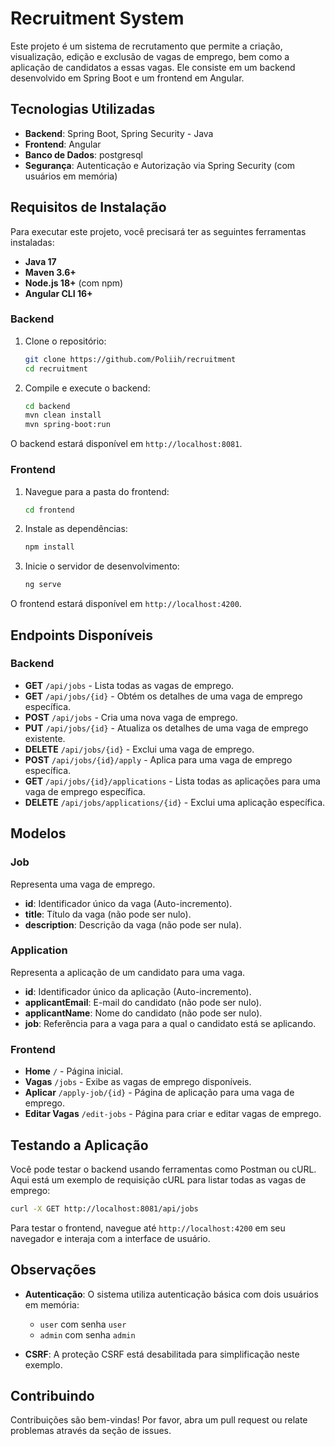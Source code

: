 

# Recruitment System

Este projeto é um sistema de recrutamento que permite a criação, visualização, edição e exclusão de vagas de emprego, bem como a aplicação de candidatos a essas vagas. Ele consiste em um backend desenvolvido em Spring Boot e um frontend em Angular.

## Tecnologias Utilizadas

- **Backend**: Spring Boot, Spring Security - Java
- **Frontend**: Angular
- **Banco de Dados**: postgresql
- **Segurança**: Autenticação e Autorização via Spring Security (com usuários em memória)

## Requisitos de Instalação

Para executar este projeto, você precisará ter as seguintes ferramentas instaladas:

- **Java 17**
- **Maven 3.6+**
- **Node.js 18+** (com npm)
- **Angular CLI 16+**

### Backend

1. Clone o repositório:
   ```bash
   git clone https://github.com/Poliih/recruitment
   cd recruitment
   ```

2. Compile e execute o backend:
   ```bash
   cd backend
   mvn clean install
   mvn spring-boot:run
   ```

O backend estará disponível em `http://localhost:8081`.

### Frontend

1. Navegue para a pasta do frontend:
   ```bash
   cd frontend
   ```

2. Instale as dependências:
   ```bash
   npm install
   ```

3. Inicie o servidor de desenvolvimento:
   ```bash
   ng serve
   ```

O frontend estará disponível em `http://localhost:4200`.

## Endpoints Disponíveis

### Backend

- **GET** `/api/jobs` - Lista todas as vagas de emprego.
- **GET** `/api/jobs/{id}` - Obtém os detalhes de uma vaga de emprego específica.
- **POST** `/api/jobs` - Cria uma nova vaga de emprego.
- **PUT** `/api/jobs/{id}` - Atualiza os detalhes de uma vaga de emprego existente.
- **DELETE** `/api/jobs/{id}` - Exclui uma vaga de emprego.
- **POST** `/api/jobs/{id}/apply` - Aplica para uma vaga de emprego específica.
- **GET** `/api/jobs/{id}/applications` - Lista todas as aplicações para uma vaga de emprego específica.
- **DELETE** `/api/jobs/applications/{id}` - Exclui uma aplicação específica.

## Modelos

### Job
Representa uma vaga de emprego.

- **id**: Identificador único da vaga (Auto-incremento).
- **title**: Título da vaga (não pode ser nulo).
- **description**: Descrição da vaga (não pode ser nula).

### Application
Representa a aplicação de um candidato para uma vaga.

- **id**: Identificador único da aplicação (Auto-incremento).
- **applicantEmail**: E-mail do candidato (não pode ser nulo).
- **applicantName**: Nome do candidato (não pode ser nulo).
- **job**: Referência para a vaga para a qual o candidato está se aplicando.

### Frontend

- **Home** `/` - Página inicial.
- **Vagas** `/jobs` - Exibe as vagas de emprego disponíveis.
- **Aplicar** `/apply-job/{id}` - Página de aplicação para uma vaga de emprego.
- **Editar Vagas** `/edit-jobs` - Página para criar e editar vagas de emprego.

## Testando a Aplicação

Você pode testar o backend usando ferramentas como Postman ou cURL. Aqui está um exemplo de requisição cURL para listar todas as vagas de emprego:

```bash
curl -X GET http://localhost:8081/api/jobs
```

Para testar o frontend, navegue até `http://localhost:4200` em seu navegador e interaja com a interface de usuário.

## Observações

- **Autenticação**: O sistema utiliza autenticação básica com dois usuários em memória:
  - `user` com senha `user`
  - `admin` com senha `admin`

- **CSRF**: A proteção CSRF está desabilitada para simplificação neste exemplo.

## Contribuindo

Contribuições são bem-vindas! Por favor, abra um pull request ou relate problemas através da seção de issues.



